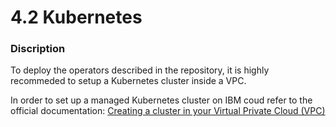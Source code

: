 # 4.2 Kubernetes

### Discription

To deploy the operators described in the repository, it is highly recommeded to setup a Kubernetes cluster inside a VPC.

In order to set up a managed Kubernetes cluster on IBM coud refer to the official documentation: [Creating a cluster in your Virtual Private Cloud (VPC)](https://cloud.ibm.com/docs/containers?topic=containers-vpc_ks_tutorial)

